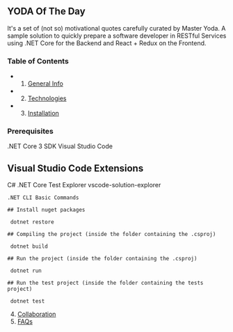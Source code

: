 ## YODA Of The Day #

It's a set of (not so) motivational quotes carefully curated by Master Yoda.
A sample solution to quickly prepare a software developer in RESTful Services using .NET Core for the Backend and React + Redux on the Frontend.

### Table of Contents
* 1. [General Info](#general-info)

* 2. [Technologies](#technologies)

* 3. [Installation](#installation)

### Prerequisites

  .NET Core 3 SDK
  Visual Studio Code
  
## Visual Studio Code Extensions

  C#
  .NET Core Test Explorer
  vscode-solution-explorer
 ~~~
.NET CLI Basic Commands

## Install nuget packages

  dotnet restore
  
## Compiling the project (inside the folder containing the .csproj)

  dotnet build
  
## Run the project (inside the folder containing the .csproj)

  dotnet run 
  
## Run the test project (inside the folder containing the tests project)

  dotnet test
~~~
4. [Collaboration](#collaboration)
5. [FAQs](#faqs)
